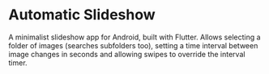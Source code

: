 # Automatic Slideshow

A minimalist slideshow app for Android, built with Flutter. Allows selecting a folder of images (searches subfolders too), setting a time interval between image changes in seconds and allowing swipes to override the interval timer. 


